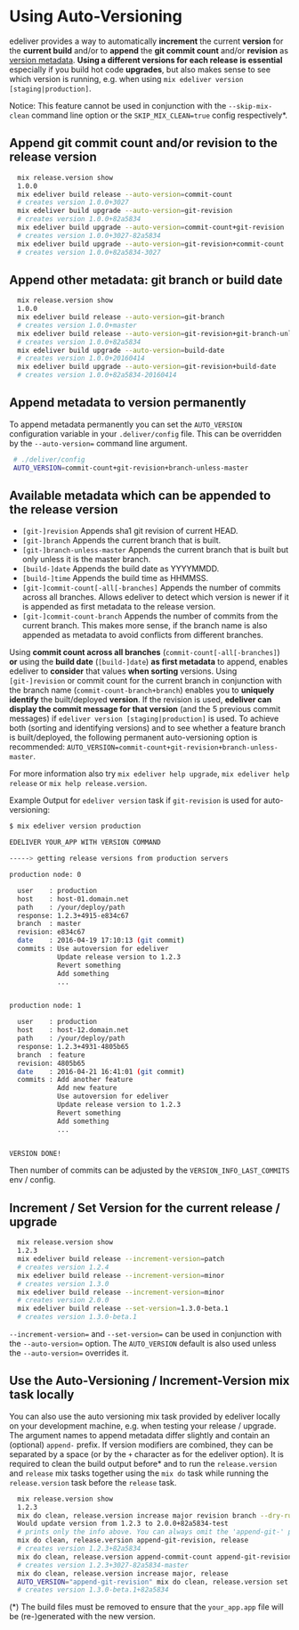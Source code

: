 # Using Auto-Versioning

edeliver provides a way to automatically __increment__ the current __version__ for the __current build__ and/or to __append__ the __git commit count__ and/or __revision__ as [version metadata](http://semver.org/#spec-item-10).
__Using a different versions for each release is essential__ especially if you build hot code __upgrades__, but also makes sense to see which version is running, e.g. when using `mix edeliver version [staging|production]`.

Notice: This feature cannot be used in conjunction with the `--skip-mix-clean` command line option or the `SKIP_MIX_CLEAN=true` config respectively*.

## Append git commit count and/or revision to the release version

```sh
  mix release.version show
  1.0.0
  mix edeliver build release --auto-version=commit-count
  # creates version 1.0.0+3027
  mix edeliver build upgrade --auto-version=git-revision
  # creates version 1.0.0+82a5834
  mix edeliver build upgrade --auto-version=commit-count+git-revision
  # creates version 1.0.0+3027-82a5834
  mix edeliver build upgrade --auto-version=git-revision+commit-count
  # creates version 1.0.0+82a5834-3027
```

## Append other metadata: git branch or build date

```sh
  mix release.version show
  1.0.0
  mix edeliver build release --auto-version=git-branch
  # creates version 1.0.0+master
  mix edeliver build release --auto-version=git-revision+git-branch-unless-master
  # creates version 1.0.0+82a5834
  mix edeliver build upgrade --auto-version=build-date
  # creates version 1.0.0+20160414
  mix edeliver build upgrade --auto-version=git-revision+build-date
  # creates version 1.0.0+82a5834-20160414
```

## Append metadata to version permanently

To append metadata permanently you can set the `AUTO_VERSION` configuration variable in your `.deliver/config` file. This can be overridden by the `--auto-version=` command line argument.

```sh
 # ./deliver/config
 AUTO_VERSION=commit-count+git-revision+branch-unless-master
```

## Available metadata which can be appended to the release version

* `[git-]revision` Appends sha1 git revision of current HEAD.
* `[git-]branch` Appends the current branch that is built.
* `[git-]branch-unless-master` Appends the current branch that is built but only unless it is the master branch.
* `[build-]date` Appends the build date as YYYYMMDD.
* `[build-]time` Appends the build time as HHMMSS.
* `[git-]commit-count[-all[-branches]` Appends the number of commits across all branches.
    Allows edeliver to detect which version is newer if it is appended as first metadata to
    the release version.
* `[git-]commit-count-branch` Appends the number of commits from the current branch.
    This makes more sense, if the branch name is also appended as metadata to avoid
    conflicts from different branches.

Using __commit count across all branches__ (`commit-count[-all[-branches]`) __or__ using the __build date__ (`[build-]date`) __as first metadata__ to append, enables edeliver to __consider__ that values __when sorting__ versions. Using `[git-]revision` or commit count for the current branch in conjunction with the branch name (`commit-count-branch+branch`) enables you to __uniquely identify__ the built/deployed __version__. If the revision is used, __edeliver can display the commit message for that version__ (and the 5 previous commit messages) if `edeliver version [staging|production]` is used. To achieve both (sorting and identifying versions) and to see whether a feature branch is built/deployed, the following permanent auto-versioning option is recommended: `AUTO_VERSION=commit-count+git-revision+branch-unless-master`.

For more information also try `mix edeliver help upgrade`, `mix edeliver help release` or `mix help release.version`.

Example Output for `edeliver version` task if `git-revision` is used for auto-versioning:

```sh
$ mix edeliver version production

EDELIVER YOUR_APP WITH VERSION COMMAND

-----> getting release versions from production servers

production node: 0

  user    : production
  host    : host-01.domain.net
  path    : /your/deploy/path
  response: 1.2.3+4915-e834c67
  branch  : master
  revision: e834c67
  date    : 2016-04-19 17:10:13 (git commit)
  commits : Use autoversion for edeliver
            Update release version to 1.2.3
            Revert something
            Add something
            ...


production node: 1

  user    : production
  host    : host-12.domain.net
  path    : /your/deploy/path
  response: 1.2.3+4931-4805b65
  branch  : feature
  revision: 4805b65
  date    : 2016-04-21 16:41:01 (git commit)
  commits : Add another feature
            Add new feature
            Use autoversion for edeliver
            Update release version to 1.2.3
            Revert something
            Add something
            ...


VERSION DONE!
```

Then number of commits can be adjusted by the `VERSION_INFO_LAST_COMMITS` env / config.

## Increment / Set Version for the current release / upgrade

```sh
  mix release.version show
  1.2.3
  mix edeliver build release --increment-version=patch
  # creates version 1.2.4
  mix edeliver build release --increment-version=minor
  # creates version 1.3.0
  mix edeliver build release --increment-version=minor
  # creates version 2.0.0
  mix edeliver build release --set-version=1.3.0-beta.1
  # creates version 1.3.0-beta.1

```

`--increment-version=` and `--set-version=` can be used in conjunction with the `--auto-version=` option. The `AUTO_VERSION` default is also used unless the `--auto-version=` overrides it.

## Use the Auto-Versioning / Increment-Version mix task locally

You can also use the auto versioning mix task provided by edeliver locally on your development machine, e.g. when testing your release / upgrade. The argument names to append metadata differ slightly and contain an (optional) `append-` prefix. If version modifiers are combined, they can be separated by a space (or by the `+` character as for the edeliver option).
It is required to clean the build output before* and to run the `release.version` and `release` mix tasks together using the `mix do` task while running the `release.version` task before the `release` task.

```sh
  mix release.version show
  1.2.3
  mix do clean, release.version increase major revision branch --dry-run
  Would update version from 1.2.3 to 2.0.0+82a5834-test
  # prints only the info above. You can always omit the 'append-git-' part.
  mix do clean, release.version append-git-revision, release
  # creates version 1.2.3+82a5834
  mix do clean, release.version append-commit-count append-git-revision append-git-branch, release
  # creates version 1.2.3+3027-82a5834-master
  mix do clean, release.version increase major, release
  AUTO_VERSION="append-git-revision" mix do clean, release.version set 1.3.0-beta.1, release
  # creates version 1.3.0-beta.1+82a5834
```

(*) The build files must be removed to ensure that the `your_app.app` file will be (re-)generated with the new version.
